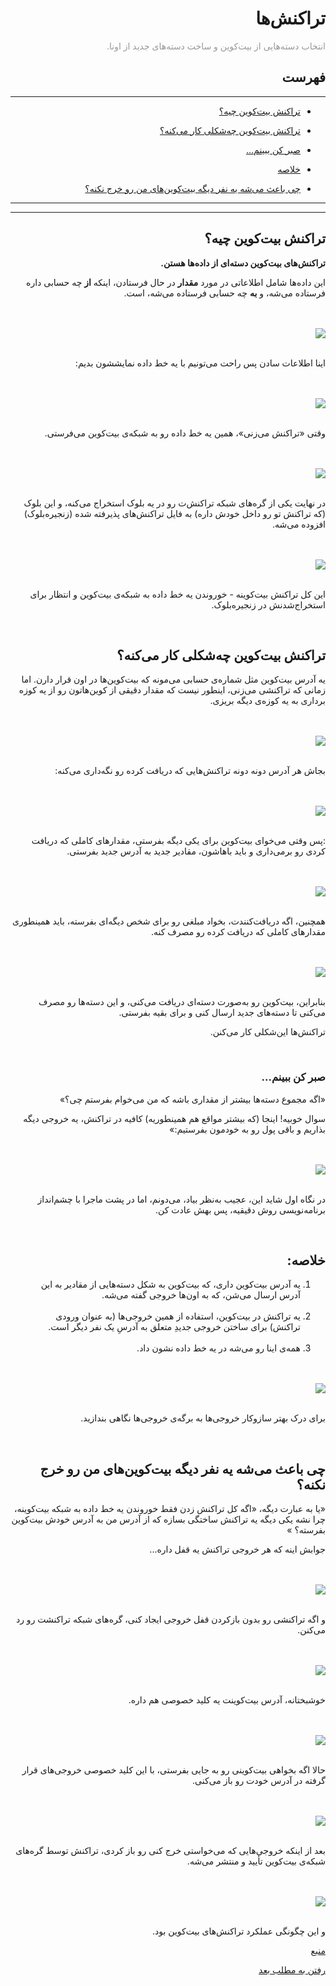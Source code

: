 <div dir="rtl">
    <h1>تراکنش‌ها</h1>
    <p><span style="color: #999999;"> انتخاب دسته‌هایی از بیت‌کوین و ساخت دسته‌های جدید از اونا.</span></p>
    <h2>فهرست</h2>
        <hr>
    <ul>
        <li>
            <p><a href="#1">تراکنش بیت‌کوین چیه؟</a></p>
        </li>
        <li>
            <p><a href="#2">تراکنش بیت‌کوین چه‌شکلی کار می‌کنه؟</a></p>
        </li>
        <li>
            <p><a href="#3">صبر کن ببینم...</a></p>
        </li>
        <li>
            <p><a href="#4">خلاصه</a></p>
        </li>
        <li>
            <p><a href="#5">چی باعث می‌شه یه نفر دیگه بیت‌کوین‌های من رو خرج نکنه؟</a></p>
        </li>
    </ul>
    <hr>
    <hr>
    <h2 id="1">تراکنش بیت‌کوین چیه؟</h2>
    <p><strong>تراکنش‌های بیت‌کوین دسته‌ای از داده‌ها هستن.
    </strong></p>
    <p> این داده‌ها شامل اطلاعاتی در مورد 
    <strong>مقدار</strong>
     در حال فرستادن، اینکه
      <strong>از</strong>
       چه حسابی داره فرستاده می‌شه، و 
       <strong>به</strong>
        چه حسابی فرستاده می‌شه، است.</p>
    <br><br><img src="https://learnmeabitcoin.com/beginners/images/transactions/png/01-transaction-table.png"><br><br>
    <p>اینا اطلاعات سادن پس راحت می‌تونیم با یه خط داده نمایششون بدیم:</p>
    <br><br><img src="https://learnmeabitcoin.com/beginners/images/transactions/png/01-transaction-table-data.png"><br><br>
    <p>وقتی «تراکنش می‌زنی»، همین یه خط داده رو به شبکه‌ی بیت‌کوین می‌فرستی.</p>
    <br><br><img src="https://learnmeabitcoin.com/beginners/images/transactions/png/01-transaction-table-data-network.png"><br><br>
    <p>در نهایت یکی از گره‌های شبکه تراکنش‌ت رو در یه بلوک استخراج می‌کنه، و این بلوک (که تراکنش تو رو داخل خودش داره) به فایل تراکنش‌های پذیرفته شده (زنجیره‌بلوک) افزوده می‌شه.</p>
    <br><br><img src="https://learnmeabitcoin.com/beginners/images/transactions/png/01-transaction-table-data-network-mined.png"><br><br>
    <p>این کل تراکنش بیت‌کوینه - خوروندن یه خط داده به شبکه‌ی بیت‌کوین و انتظار برای استخراج‌شدنش در زنجیره‌بلوک.
    </p>
    <br>
    <h2 id="2">تراکنش بیت‌کوین چه‌شکلی کار می‌کنه؟</h2>
    <p>
        یه آدرس بیت‌کوین مثل شماره‌ی حسابی می‌مونه که بیت‌کوین‌ها در اون قرار دارن. اما زمانی که تراکنشی می‌زنی، اینطور نیست که مقدار دقیقی از کوین‌هاتون رو از یه کوزه برداری به یه کوزه‌ی دیگه بریزی.
    </p>
    <br><br><img src="https://learnmeabitcoin.com/beginners/images/transactions/png/02-pot.png"><br><br>
<p>
بجاش هر آدرس دونه دونه تراکنش‌هایی که دریافت کرده رو نگه‌داری می‌کنه:
</p>
    <br><br><img src="https://learnmeabitcoin.com/beginners/images/transactions/png/02-address1.png"><br><br>
    <p>:پس وقتی می‌خوای بیت‌کوین برای یکی دیگه بفرستی، مقدارهای کاملی که دریافت کردی رو برمی‌داری و باید باهاشون، مقادیر جدید به آدرس جدید بفرستی.</p>
    <br><br><img src="https://learnmeabitcoin.com/beginners/images/transactions/png/02-address1-address2.png"><br><br>
    <p>همچنین، اگه دریافت‌کنندت، بخواد مبلغی رو برای شخص دیگه‌ای بفرسته، باید همینطوری مقدارهای کاملی که دریافت کرده رو مصرف کنه.</p>
    <br><br><img src="https://learnmeabitcoin.com/beginners/images/transactions/png/02-address1-address2-address3.png"><br><br>
    <p>بنابراین، بیت‌کوین رو به‌صورت دسته‌ای دریافت می‌کنی، و این دسته‌ها رو مصرف می‌کنی تا دسته‌های جدید ارسال کنی و برای بقیه بفرستی. 
    </p><p>تراکنش‌ها این‌شکلی کار می‌کنن.</p>
    <br>
    <h3 id="3">صبر کن ببینم...</h3>
    <p>«اگه مجموع دسته‌ها بیشتر از مقداری باشه که من می‌خوام بفرستم چی؟»</p>
    <p>سوال خوبیه! اینجا (که بیشتر مواقع هم همینطوریه) کافیه در تراکنش، یه خروجی دیگه بذاریم و باقی پول رو به خودمون بفرستیم:»</p>
    <br><br><img src="https://learnmeabitcoin.com/beginners/images/transactions/png/02-address1-address2-change.png"><br><br>
    <p>در نگاه اول شاید این، عجیب به‌نظر بیاد، می‌دونم، اما در پشت ماجرا با چشم‌انداز برنامه‌نویسی روش دقیقیه، پس بهش عادت کن.</p>
    <br>
    <h2 id="4">خلاصه:</h2>
    <ol>
        <li>یه آدرس بیت‌کوین داری، که بیت‌کوین به شکل دسته‌هایی از مقادیر به این آدرس ارسال می‌شن، که به اون‌ها خروجی گفته می‌شه.</li><br>
        <li>یه تراکنش در بیت‌کوین، استفاده از همین خروجی‌ها (به عنوان ورودی تراکنش) برای ساختن خروجی جدیدِ متعلق به آدرسِ یک نفر دیگر است.</li><br>
        <li>همه‌ی اینا رو می‌شه در یه خط داده نشون داد.</li>
    </ol>
    <br><br><img src="https://learnmeabitcoin.com/beginners/images/transactions/png/02-address1-address2-change-data.png"><br><br>
    <p>برای درک بهتر سازوکار خروجی‌ها به برگه‌ی خروجی‌ها نگاهی بندازید.</p>
    <br>
    <h2 id="5">چی باعث می‌شه یه نفر دیگه بیت‌کوین‌های من رو خرج نکنه؟</h2>
    <p>«یا به عبارت دیگه، «اگه کل تراکنش زدن فقط خوروندن یه خط داده به شبکه بیت‌کوینه، چرا نشه یکی دیگه یه تراکنش ساختگی بسازه که از آدرس من به آدرس خودش بیت‌کوین بفرسته؟
    »
    </p>
    <p>جوابش اینه که هر خروجی تراکنش یه قفل داره...</p>
    <br><br><img src="https://learnmeabitcoin.com/beginners/images/transactions/png/03-output-locks.png"><br><br>
    <p>و اگه تراکنشی رو بدون بازکردن قفل خروجی ایجاد کنی، گره‌های شبکه تراکنشت رو رد می‌کنن.</p>
    <br><br><img src="https://learnmeabitcoin.com/beginners/images/transactions/png/03-output-locks-rejected.png"><br><br>
    <p>خوشبختانه، آدرس بیت‌کوینت یه کلید خصوصی هم داره.</p>
    <br><br><img src="https://learnmeabitcoin.com/beginners/images/transactions/png/03-address-key.png"><br><br>
    <p> حالا اگه بخواهی بیت‌کوینی رو به جایی بفرستی، با این کلید خصوصی خروجی‌های قرار گرفته در آدرس خودت رو باز می‌کنی.</p>
    <br><br><img src="https://learnmeabitcoin.com/beginners/images/transactions/png/03-address-key-unlock.png"><br><br>
    <p>بعد از اینکه خروجی‌هایی که می‌خواستی خرج کنی رو باز کردی، تراکنش توسط گره‌های شبکه‌ی بیت‌کوین تأیید و منتشر می‌شه.</p>
    <br><br><img src="https://learnmeabitcoin.com/beginners/images/transactions/png/03-output-locks-accepted.png"><br><br>
    <p>و این چگونگی عملکرد تراکنش‌های بیت‌کوین بود.</p>
    <p><a href="https://learnmeabitcoin.com/beginners/transactions">منبع</a></p>
    <p><a href="https://github.com/rezatajari/learnmeabitcoin/blob/master/04.%20Outputs.md">رفتن به مطلب بعد</a></p>
</div>
